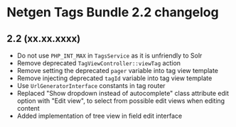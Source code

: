 Netgen Tags Bundle 2.2 changelog
================================

2.2 (xx.xx.xxxx)
----------------

* Do not use `PHP_INT_MAX` in `TagsService` as it is unfriendly to Solr
* Remove deprecated `TagViewController::viewTag` action
* Remove setting the deprecated `pager` variable into tag view template
* Remove injecting deprecated `tagId` variable into tag view template
* Use `UrlGeneratorInterface` constants in tag router
* Replaced "Show dropdown instead of autocomplete" class attribute edit option with "Edit view", to select from possible edit views when editing content
* Added implementation of tree view in field edit interface
